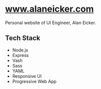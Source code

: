 # www.alaneicker.com

Personal website of UI Engineer, Alan Eicker.

## Tech Stack

* Node.js
* Express
* Vash
* Sass
* YAML
* Responsive UI
* Progressive Web App
